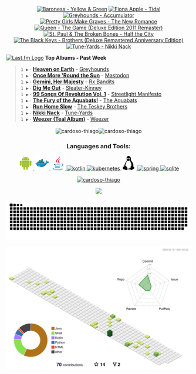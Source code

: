 <!-- lastfm -->
<p align="center"><a href="https://www.last.fm/music/Baroness/Yellow+&+Green"><img src="https://lastfm.freetls.fastly.net/i/u/64s/1cd564410f4046cba0a90974bf68f534.jpg" title="Baroness - Yellow & Green"></a> <a href="https://www.last.fm/music/Fiona+Apple/Tidal"><img src="https://lastfm.freetls.fastly.net/i/u/64s/4a869ea64cde724b56a326eeeb53a70c.png" title="Fiona Apple - Tidal"></a> <a href="https://www.last.fm/music/Greyhounds/Accumulator"><img src="https://lastfm.freetls.fastly.net/i/u/64s/65b7939310bb4273c2c9e98c57c28f14.jpg" title="Greyhounds - Accumulator"></a> <a href="https://www.last.fm/music/Pretty+Girls+Make+Graves/The+New+Romance"><img src="https://lastfm.freetls.fastly.net/i/u/64s/cc3e3db017f04f8582652defb18b2145.jpg" title="Pretty Girls Make Graves - The New Romance"></a> <a href="https://www.last.fm/music/Queen/The+Game+(Deluxe+Edition+2011+Remaster)"><img src="https://lastfm.freetls.fastly.net/i/u/64s/54f477659a0b1a3754aae4471d023817.jpg" title="Queen - The Game (Deluxe Edition 2011 Remaster)"></a> <a href="https://www.last.fm/music/St.+Paul+&+The+Broken+Bones/Half+the+City"><img src="https://lastfm.freetls.fastly.net/i/u/64s/43122519a3264707c76b5c99a0a052ec.png" title="St. Paul & The Broken Bones - Half the City"></a> <a href="https://www.last.fm/music/The+Black+Keys/Brothers+(Deluxe+Remastered+Anniversary+Edition)"><img src="https://lastfm.freetls.fastly.net/i/u/64s/0859b6aeb72111ed2579f8c965402b2a.jpg" title="The Black Keys - Brothers (Deluxe Remastered Anniversary Edition)"></a> <a href="https://www.last.fm/music/Tune-Yards/Nikki+Nack"><img src="https://lastfm.freetls.fastly.net/i/u/64s/d56904c7c34b4410c438c198ab29c4a8.png" title="Tune-Yards - Nikki Nack"></a> </p>

<!--START_LASTFM_ALBUMS:{"period": "7day", "rows": 10}-->
<a href="https://last.fm" target="_blank"><img src="https://user-images.githubusercontent.com/17434202/215290617-e793598d-d7c9-428f-9975-156db1ba89cc.svg" alt="Last.fm Logo" width="18" height="13"/></a> **Top Albums - Past Week**

> `1 ▶️` ∙ **[Heaven on Earth](https://www.last.fm/music/Greyhounds/Heaven+on+Earth)** - [Greyhounds](https://www.last.fm/music/Greyhounds)<br/>
> `1 ▶️` ∙ **[Once More 'Round the Sun](https://www.last.fm/music/Mastodon/Once+More+%27Round+the+Sun)** - [Mastodon](https://www.last.fm/music/Mastodon)<br/>
> `1 ▶️` ∙ **[Gemini, Her Majesty](https://www.last.fm/music/Rx+Bandits/Gemini,+Her+Majesty)** - [Rx Bandits](https://www.last.fm/music/Rx+Bandits)<br/>
> `1 ▶️` ∙ **[Dig Me Out](https://www.last.fm/music/Sleater-Kinney/Dig+Me+Out)** - [Sleater-Kinney](https://www.last.fm/music/Sleater-Kinney)<br/>
> `1 ▶️` ∙ **[99 Songs Of Revolution Vol. 1](https://www.last.fm/music/Streetlight+Manifesto/99+Songs+Of+Revolution+Vol.+1)** - [Streetlight Manifesto](https://www.last.fm/music/Streetlight+Manifesto)<br/>
> `1 ▶️` ∙ **[The Fury of the Aquabats!](https://www.last.fm/music/The+Aquabats/The+Fury+of+the+Aquabats!)** - [The Aquabats](https://www.last.fm/music/The+Aquabats)<br/>
> `1 ▶️` ∙ **[Run Home Slow](https://www.last.fm/music/The+Teskey+Brothers/Run+Home+Slow)** - [The Teskey Brothers](https://www.last.fm/music/The+Teskey+Brothers)<br/>
> `1 ▶️` ∙ **[Nikki Nack](https://www.last.fm/music/Tune-Yards/Nikki+Nack)** - [Tune-Yards](https://www.last.fm/music/Tune-Yards)<br/>
> `1 ▶️` ∙ **[Weezer (Teal Album)](https://www.last.fm/music/Weezer/Weezer+(Teal+Album))** - [Weezer](https://www.last.fm/music/Weezer)<br/>
<!--END_LASTFM_ALBUMS-->

<p align="center"><img align="center" src="https://github-readme-stats-nine-kohl.vercel.app/api?username=cardoso-thiago&show_icons=true&locale=en&theme=gotham&hide=issues,contribs" alt="cardoso-thiago" /><img align="center" src="https://github-readme-stats-nine-kohl.vercel.app/api/top-langs?username=cardoso-thiago&show_icons=true&locale=en&layout=compact&theme=gotham" alt="cardoso-thiago" /></p>

<h3 align="center">Languages and Tools:</h3>
<p align="center"> <a href="https://developer.android.com" target="_blank"> <img src="https://github.com/devicons/devicon/blob/master/icons/android/android-original.svg" alt="android" width="40" height="40"/> </a> <a href="https://www.docker.com/" target="_blank"> <img src="https://github.com/devicons/devicon/blob/master/icons/docker/docker-original.svg" alt="docker" width="40" height="40"/> </a> <a href="https://www.java.com" target="_blank"> <img src="https://github.com/devicons/devicon/blob/master/icons/java/java-original.svg" alt="java" width="40" height="40"/> </a> <a href="https://kotlinlang.org" target="_blank"> <img src="https://www.vectorlogo.zone/logos/kotlinlang/kotlinlang-icon.svg" alt="kotlin" width="40" height="40"/> </a> <a href="https://kubernetes.io" target="_blank"> <img src="https://www.vectorlogo.zone/logos/kubernetes/kubernetes-icon.svg" alt="kubernetes" width="40" height="40"/> </a> <a href="https://www.linux.org/" target="_blank"> <img src="https://github.com/devicons/devicon/blob/master/icons/linux/linux-plain.svg" alt="linux" width="40" height="40"/> </a> <a href="https://spring.io/" target="_blank"> <img src="https://www.vectorlogo.zone/logos/springio/springio-icon.svg" alt="spring" width="40" height="40"/> </a> <a href="https://www.sqlite.org/" target="_blank"> <img src="https://www.vectorlogo.zone/logos/sqlite/sqlite-icon.svg" alt="sqlite" width="40" height="40"/> </a> </p>

<p align="center"> <a href="https://github.com/ryo-ma/github-profile-trophy"><img src="https://github-profile-trophy.vercel.app/?username=cardoso-thiago&column=7" alt="cardoso-thiago" /></a> </p>

<!--START_SECTION:comicstrip-->
<p align="center">
 <a href="https://xkcd.com/">
 <img src="https://imgs.xkcd.com/comics/light_leap_years.png" />
</a>
</p>
<!--END_SECTION:comicstrip-->

![](https://github.com/cardoso-thiago/cardoso-thiago/raw/output/github-snake.svg)

![](profile-3d-contrib/profile-green-animate.svg)
